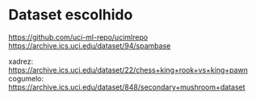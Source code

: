 # Dataset escolhido

https://github.com/uci-ml-repo/ucimlrepo
https://archive.ics.uci.edu/dataset/94/spambase

xadrez: https://archive.ics.uci.edu/dataset/22/chess+king+rook+vs+king+pawn
cogumelo: https://archive.ics.uci.edu/dataset/848/secondary+mushroom+dataset
